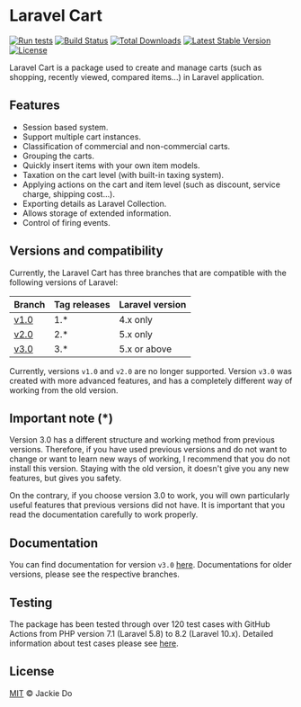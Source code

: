 # Laravel Cart

[![Run tests](https://github.com/JackieDo/Laravel-Cart/actions/workflows/run-tests.yml/badge.svg?branch=v3.0)](https://github.com/JackieDo/Laravel-Cart/actions/workflows/run-tests.yml)
[![Build Status](https://api.travis-ci.org/JackieDo/Laravel-Cart.svg?branch=v3.0)](https://travis-ci.org/JackieDo/Laravel-Cart)
[![Total Downloads](https://poser.pugx.org/jackiedo/cart/downloads)](https://packagist.org/packages/jackiedo/cart)
[![Latest Stable Version](https://poser.pugx.org/jackiedo/cart/v/stable)](https://packagist.org/packages/jackiedo/cart)
[![License](https://poser.pugx.org/jackiedo/cart/license)](https://packagist.org/packages/jackiedo/cart)

Laravel Cart is a package used to create and manage carts (such as shopping, recently viewed, compared items...) in Laravel application.

## Features
- Session based system.
- Support multiple cart instances.
- Classification of commercial and non-commercial carts.
- Grouping the carts.
- Quickly insert items with your own item models.
- Taxation on the cart level (with built-in taxing system).
- Applying actions on the cart and item level (such as discount, service charge, shipping cost...).
- Exporting details as Laravel Collection.
- Allows storage of extended information.
- Control of firing events.

## Versions and compatibility
Currently, the Laravel Cart has three branches that are compatible with the following versions of Laravel:

| Branch                                                     | Tag releases | Laravel version  |
| ---------------------------------------------------------- | ------------ | ---------------- |
| [v1.0](https://github.com/JackieDo/Laravel-Cart/tree/v1.0) | 1.*          | 4.x only         |
| [v2.0](https://github.com/JackieDo/Laravel-Cart/tree/v2.0) | 2.*          | 5.x only         |
| [v3.0](https://github.com/JackieDo/Laravel-Cart/tree/v3.0) | 3.*          | 5.x or above     |

Currently, versions `v1.0` and `v2.0` are no longer supported. Version `v3.0` was created with more advanced features, and has a completely different way of working from the old version.

## Important note (*)
Version 3.0 has a different structure and working method from previous versions. Therefore, if you have used previous versions and do not want to change or want to learn new ways of working, I recommend that you do not install this version. Staying with the old version, it doesn't give you any new features, but gives you safety.

On the contrary, if you choose version 3.0 to work, you will own particularly useful features that previous versions did not have. It is important that you read the documentation carefully to work properly.

## Documentation
You can find documentation for version `v3.0` [here](https://jackiedo.github.io/Laravel-Cart). Documentations for older versions, please see the respective branches.

## Testing
The package has been tested through over 120 test cases with GitHub Actions from PHP version 7.1 (Laravel 5.8) to 8.2 (Laravel 10.x). Detailed information about test cases please see [here](https://github.com/JackieDo/Laravel-Cart/actions/workflows/run-tests.yml).

## License
[MIT](LICENSE) © Jackie Do
